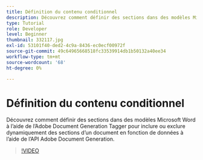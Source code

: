 ```yaml
---
title: Définition du contenu conditionnel
description: Découvrez comment définir des sections dans des modèles Microsoft Word à l’aide de l’Adobe Document Generation Tagger pour inclure ou exclure dynamiquement des sections d’un document en fonction de données à l’aide de l’Adobe Document Generation API
type: Tutorial
role: Developer
level: Beginner
thumbnail: 332117.jpg
exl-id: 53101f40-ded2-4c9a-8436-ec0ecf00972f
source-git-commit: 49c64965668518fc33539914db1b50132a40ee34
workflow-type: tm+mt
source-wordcount: '68'
ht-degree: 0%

---
```


# Définition du contenu conditionnel

Découvrez comment définir des sections dans des modèles Microsoft Word à l’aide de l’Adobe Document Generation Tagger pour inclure ou exclure dynamiquement des sections d’un document en fonction de données à l’aide de l’API Adobe Document Generation.

>[!VIDEO](https://video.tv.adobe.com/v/332117?hidetitle=true)
